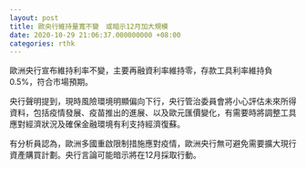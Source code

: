 ```yaml
---
layout: post
title: 歐央行維持量寬不變　或暗示12月加大規模
date: 2020-10-29 21:06:37.000000000 +08:00
categories: rthk
---
```


歐洲央行宣布維持利率不變，主要再融資利率維持零，存款工具利率維持負0.5%，符合市場預期。

央行聲明提到，現時風險環境明顯偏向下行，央行管治委員會將小心評估未來所得資料，包括疫情發展、疫苗推出的進展、以及歐元匯價變化，有需要時將調整工具應對經濟狀況及確保金融環境有利支持經濟復蘇。

有分析員認為，歐洲多國重啟限制措施應對疫情，歐洲央行無可避免需要擴大現行資產購買計劃。央行言論可能暗示將在12月採取行動。
